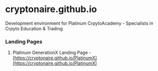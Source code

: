 # cryptonaire.github.io
Development environment for Platinum CrpytoAcademy - Specialists in Crpyto Education & Trading

### Landing Pages
1. Platinum GenerationX Landing Page - [https://cryptonaire.github.io/PlatinumX](https://cryptonaire.github.io/PlatinumX)

